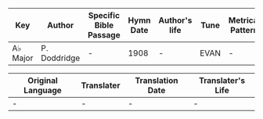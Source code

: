 Key | Author   | Specific Bible Passage     |Hymn Date |Author's life |Tune |Metrical Pattern   |Composer/Source
-- | --------- | ---------------------------|----------|--------------|-----|-------------------|-------------  
A♭ Major |P. Doddridge |- |1908 |- |EVAN |- |W. H. Havergal

Original Language | Translater | Translation Date   | Translater's Life  
----------------- | --------- | --------------------|-------------     
\- |- |- |-

